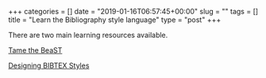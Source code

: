 +++
categories = []
date = "2019-01-16T06:57:45+00:00"
slug = ""
tags = []
title = "Learn the Bibliography style language"
type = "post"
+++

There are two main learning resources available.

[Tame the BeaST](http://tug.ctan.org/info/bibtex/tamethebeast/ttb_en.pdf)

[Designing BIBTEX Styles](ftp://ftp.gust.org.pl/TeX/biblio/bibtex/contrib/doc)